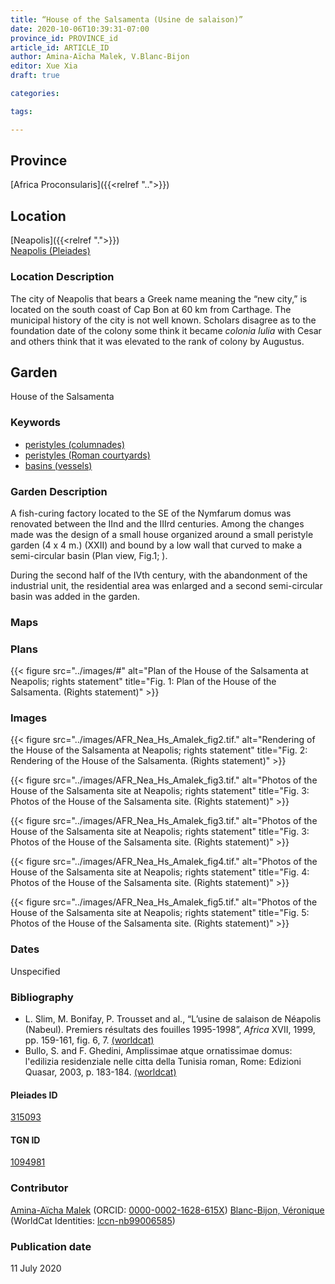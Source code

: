 ```yaml
---
title: “House of the Salsamenta (Usine de salaison)”
date: 2020-10-06T10:39:31-07:00
province_id: PROVINCE_id
article_id: ARTICLE_ID
author: Amina-Aïcha Malek, V.Blanc-Bijon
editor: Xue Xia
draft: true

categories:

tags:

---
```


## Province
[Africa Proconsularis]({{<relref "..">}})

## Location

[Neapolis]({{<relref ".">}}) \
[Neapolis (Pleiades)](https://pleiades.stoa.org/places/315093)

### Location Description

The city of Neapolis that bears a Greek name meaning the “new city,” is located on the south coast of Cap Bon at 60 km from Carthage. The municipal history of the city is not well known. Scholars disagree as to the foundation date of the colony some think it became *colonia Iulia* with Cesar and others think that it was elevated to the rank of colony by Augustus.


<!-- LEAVE THIS BLANK FOR NOW -->

<!--## Sublocation-->

<!--
[AREA WITHIN LOCATION, LIKE “PALATINE HILL”](GEOREFERENCE LINK)
A sublocation is any area larger than an individual garden, but located within a location. I would always try to include a link to a controlled vocabulary here if possible. This ID may well be different from the Garden ID, e.g., Pompeii versus a Garden in one of the houses which has its own Pleiades ID.
-->

<!--### Sublocation Description-->

<!-- DESCRIPTION -->

## Garden
House of the Salsamenta

### Keywords
- [peristyles (columnades)](http://vocab.getty.edu/page/aat/300004029)
- [peristyles (Roman courtyards)](http://vocab.getty.edu/page/aat/300080971)
- [basins (vessels)](http://vocab.getty.edu/page/aat/300045614)

### Garden Description
 A fish-curing factory located to the SE of the Nymfarum domus was renovated between the IInd and the IIIrd centuries. Among the changes made was the design of a small house organized around a small peristyle garden (4 x 4 m.) (XXII) and bound by a low wall that curved to make a semi-circular basin (Plan view, Fig.1; ).

 During the second half of the IVth century, with the abandonment of the industrial unit, the residential area was enlarged and a second semi-circular basin was added in the garden.



### Maps

<!--
{{< figure src="IMG_URL" alt="ALT_TEXT" title="CAPTION" >}}
-->

### Plans
{{< figure src="../images/#" alt="Plan of the House of the Salsamenta at Neapolis; rights statement" title="Fig. 1: Plan of the House of the Salsamenta. (Rights statement)" >}}

<!--
{{< figure src="IMG_URL" alt="ALT_TEXT" title="CAPTION" >}}
-->

### Images

{{< figure src="../images/AFR_Nea_Hs_Amalek_fig2.tif." alt="Rendering of the House of the Salsamenta at Neapolis; rights statement" title="Fig. 2: Rendering of the House of the Salsamenta. (Rights statement)" >}}

{{< figure src="../images/AFR_Nea_Hs_Amalek_fig3.tif." alt="Photos of the House of the Salsamenta site at Neapolis; rights statement" title="Fig. 3: Photos of the House of the Salsamenta site. (Rights statement)" >}}

{{< figure src="../images/AFR_Nea_Hs_Amalek_fig3.tif." alt="Photos of the House of the Salsamenta site at Neapolis; rights statement" title="Fig. 3: Photos of the House of the Salsamenta site. (Rights statement)" >}}

{{< figure src="../images/AFR_Nea_Hs_Amalek_fig4.tif." alt="Photos of the House of the Salsamenta site at Neapolis; rights statement" title="Fig. 4: Photos of the House of the Salsamenta site. (Rights statement)" >}}

{{< figure src="../images/AFR_Nea_Hs_Amalek_fig5.tif." alt="Photos of the House of the Salsamenta site at Neapolis; rights statement" title="Fig. 5: Photos of the House of the Salsamenta site. (Rights statement)" >}}

### Dates
Unspecified

### Bibliography
- L. Slim, M. Bonifay, P. Trousset and al., “L’usine de salaison de Néapolis (Nabeul). Premiers résultats des fouilles 1995-1998”, *Africa* XVII, 1999, pp. 159-161, fig. 6, 7. [(worldcat)](http://www.worldcat.org/oclc/949242827)
- Bullo, S. and F. Ghedini, Amplissimae atque ornatissimae domus: l'edilizia residenziale nelle citta della Tunisia roman, Rome: Edizioni Quasar, 2003, p. 183-184. [(worldcat)](http://www.worldcat.org/oclc/989088620)

<!--#### Periodo ID-->

<!-- [PERIODO_ID](https://pleiades.stoa.org/places/PLEIADES_ID) -->

#### Pleiades ID

[315093](https://pleiades.stoa.org/places/315093)

#### TGN ID
[1094981](http://vocab.getty.edu/page/tgn/1094981)

### Contributor
[Amina-Aïcha Malek](link) (ORCID: [0000-0002-1628-615X](https://orcid.org/0000-0002-1628-615X))
[Blanc-Bijon, Véronique](link) (WorldCat Identities: [lccn-nb99006585](http://www.worldcat.org/identities/lccn-nb99006585/))

### Publication date
11 July 2020

<!--### Related articles-->

<!-- Links to other related articles. Leave blank for now -->
